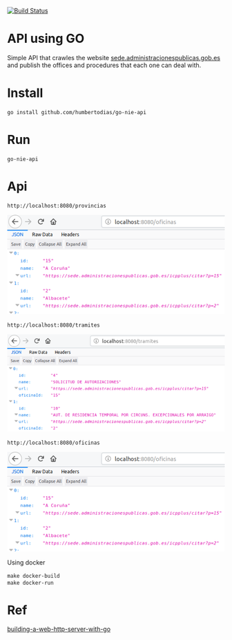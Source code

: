 [![Build Status](https://travis-ci.org/humbertodias/go-nie-api.svg?branch=master)](https://travis-ci.org/humbertodias/go-nie-api)

# API using GO

Simple API that crawles the website [sede.administracionespublicas.gob.es](https://sede.administracionespublicas.gob.es) and publish the offices and procedures that each one can deal with.

# Install

    go install github.com/humbertodias/go-nie-api

# Run

    go-nie-api

# Api

    http://localhost:8080/provincias

![](doc/provincias.png)


    http://localhost:8080/tramites

![](doc/tramites.png)

    http://localhost:8080/oficinas

![](doc/oficinas.png)

Using docker

    make docker-build
    make docker-run

# Ref

[building-a-web-http-server-with-go](https://itnext.io/building-a-web-http-server-with-go-6554029b4079)